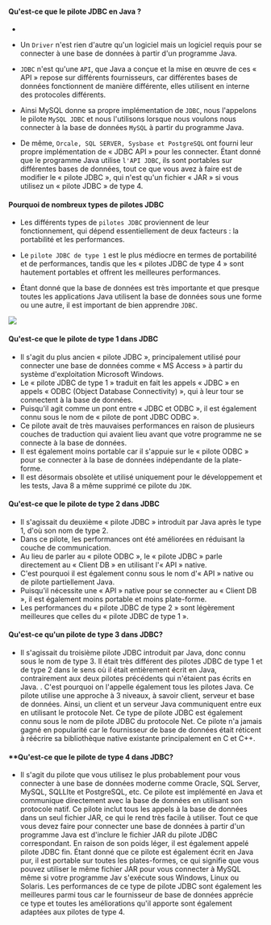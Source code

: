 #### **Qu'est-ce que le pilote JDBC en Java ?**
+ 
+ Un `Driver` n'est rien d'autre qu'un logiciel mais un logiciel requis pour se connecter à une base de données à partir d'un programme Java. 
+ `JDBC` n'est qu'une `API`, que Java a conçue et la mise en œuvre de ces « API » repose sur différents fournisseurs, car différentes bases de données fonctionnent de manière différente, elles utilisent en interne des protocoles différents.

+ Ainsi MySQL donne sa propre implémentation de `JDBC`, nous l'appelons le pilote `MySQL JDBC` et nous l'utilisons lorsque nous voulons nous connecter à la base de données `MySQL` à partir du programme Java. 
+ De même, `Orcale, SQL SERVER, Sysbase et PostgreSQL` ont fourni leur propre implémentation de « JDBC API » pour les connecter. Étant donné que le programme Java utilise `l'API JDBC`, ils sont portables sur différentes bases de données, tout ce que vous avez à faire est de modifier le « pilote JDBC », qui n'est qu'un fichier « JAR » si vous utilisez un « pilote JDBC » de type 4.

#### **Pourquoi de nombreux types de pilotes JDBC**

+ Les différents types de `pilotes JDBC` proviennent de leur fonctionnement, qui dépend essentiellement de deux facteurs : la portabilité et les performances.
+ Le `pilote JDBC de type 1` est le plus médiocre en termes de portabilité et de performances, tandis que les « pilotes JDBC de type 4 » sont hautement portables et offrent les meilleures performances.

+ Étant donné que la base de données est très importante et que presque toutes les applications Java utilisent la base de données sous une forme ou une autre, il est important de bien apprendre `JDBC`.

<img src= "https://1.bp.blogspot.com/-N8chZs9gm3o/VZqJaq9O6JI/AAAAAAAADSQ/00NdSyCL8Pg/s1600/4%2Btypes%2Bof%2BJDBC%2BDrivers%2Bhow%2Bthey%2Bwork%2Bin%2BJava.JPG"/>


#### **Qu'est-ce que le pilote de type 1 dans JDBC**

+ Il s'agit du plus ancien « pilote JDBC », principalement utilisé pour connecter une base de données comme « MS Access » à partir du système d'exploitation Microsoft Windows.
+ Le « pilote JDBC de type 1 » traduit en fait les appels « JDBC » en appels « ODBC (Object Database Connectivity) », qui à leur tour se connectent à la base de données.
+ Puisqu'il agit comme un pont entre « JDBC et ODBC », il est également connu sous le nom de « pilote de pont JDBC ODBC ».
+ Ce pilote avait de très mauvaises performances en raison de plusieurs couches de traduction qui avaient lieu avant que votre programme ne se connecte à la base de données.
+ Il est également moins portable car il s'appuie sur le « pilote ODBC » pour se connecter à la base de données indépendante de la plate-forme.
+ Il est désormais obsolète et utilisé uniquement pour le développement et les tests, Java 8 a même supprimé ce pilote du `JDK`.

#### **Qu'est-ce que le pilote de type 2 dans JDBC**

+ Il s'agissait du deuxième « pilote JDBC » introduit par Java après le type 1, d'où son nom de type 2.
+ Dans ce pilote, les performances ont été améliorées en réduisant la couche de communication.
+ Au lieu de parler au « pilote ODBC », le « pilote JDBC » parle directement au « Client DB » en utilisant l'« API » native.
+ C'est pourquoi il est également connu sous le nom d'« API » native ou de pilote partiellement Java.
+ Puisqu'il nécessite une « API » native pour se connecter au « Client DB », il est également moins portable et moins plate-forme.
+ Les performances du « pilote JDBC de type 2 » sont légèrement meilleures que celles du « pilote JDBC de type 1 ».

#### **Qu'est-ce qu'un pilote de type 3 dans JDBC?**
+ Il s'agissait du troisième pilote JDBC introduit par Java, donc connu sous le nom de type 3. Il était très différent des pilotes JDBC de type 1 et de type 2 dans le sens où il était entièrement écrit en Java, contrairement aux deux pilotes précédents qui n'étaient pas écrits en Java. . C'est pourquoi on l'appelle également tous les pilotes Java. Ce pilote utilise une approche à 3 niveaux, à savoir client, serveur et base de données. Ainsi, un client et un serveur Java communiquent entre eux en utilisant le protocole Net. Ce type de pilote JDBC est également connu sous le nom de pilote JDBC du protocole Net. Ce pilote n'a jamais gagné en popularité car le fournisseur de base de données était réticent à réécrire sa bibliothèque native existante principalement en C et C++.

#### **Qu'est-ce que le pilote de type 4 dans JDBC?

+ Il s'agit du pilote que vous utilisez le plus probablement pour vous connecter à une base de données moderne comme Oracle, SQL Server, MySQL, SQLLIte et PostgreSQL, etc. Ce pilote est implémenté en Java et communique directement avec la base de données en utilisant son protocole natif. Ce pilote inclut tous les appels à la base de données dans un seul fichier JAR, ce qui le rend très facile à utiliser. Tout ce que vous devez faire pour connecter une base de données à partir d'un programme Java est d'inclure le fichier JAR du pilote JDBC correspondant. En raison de son poids léger, il est également appelé pilote JDBC fin. Étant donné que ce pilote est également écrit en Java pur, il est portable sur toutes les plates-formes, ce qui signifie que vous pouvez utiliser le même fichier JAR pour vous connecter à MySQL même si votre programme Jav s'exécute sous Windows, Linux ou Solaris. Les performances de ce type de pilote JDBC sont également les meilleures parmi tous car le fournisseur de base de données apprécie ce type et toutes les améliorations qu'il apporte sont également adaptées aux pilotes de type 4.
